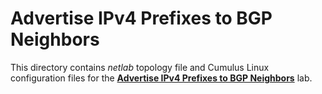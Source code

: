 # Advertise IPv4 Prefixes to BGP Neighbors

This directory contains *netlab* topology file and Cumulus Linux configuration files for the **[Advertise IPv4 Prefixes to BGP Neighbors](https://ipspace.github.io/bgplab/basic/3-originate/)** lab.
